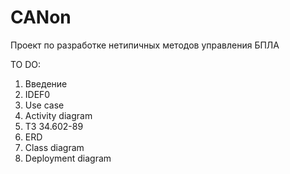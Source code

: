 # CANon
Проект по разработке нетипичных методов управления БПЛА

TO DO:
1)   Введение
2)   IDEF0
3)   Use case
4)   Activity diagram
5)   ТЗ 34.602-89
6)   ERD
7)   Class diagram
8)   Deployment diagram
